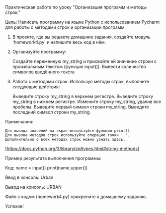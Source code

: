 Практическая работа по уроку "Организация программ и методы строк."

Цель: Написать программу на языке Python с использованием Pycharm для работы с методами строк и организации программ.

1. В проекте, где вы решаете домашние задания, создайте модуль 'homework4.py' и напишите весь код в нём.

2. Организуйте программу:

    Создайте переменную my_string и присвойте ей значение строки с произвольным текстом (функция input()).
    Вывести количество символов введённого текста

3. Работа с методами строк:
Используя методы строк, выполните следующие действия:

    Выведите строку my_string в верхнем регистре.
    Выведите строку my_string в нижнем регистре.
    Измените строку my_string, удалив все пробелы.
    Выведите первый символ строки my_string.
    Выведите последний символ строки my_string.

Примечания:

    Для вывода значений на экран используйте функцию print().
    Для вызова методов строк используйте операцию точки '.'.
    Дополнительно о всех методах строк можно узнать здесь.
[https://docs.python.org/3/library/stdtypes.html#string-methods]

Пример результата выполнения программы:

Код:
name = input()
print(name.upper())

Ввод в консоль:
Urban

Вывод на консоль:
URBAN

Файл с кодом (homework4.py) прикрепите к домашнему заданию.

Успехов!
